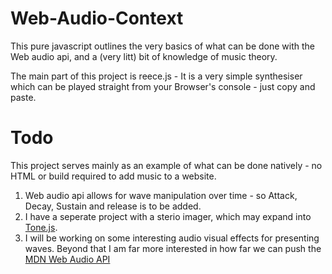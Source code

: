 # Web-Audio-Context

This pure javascript outlines the very basics of what can be done with the Web audio api, and a (very litt) bit of knowledge of music theory.

The main part of this project is reece.js - It is a very simple synthesiser which can be played straight from your Browser's console - just copy and paste.

# Todo

This project serves mainly as an example of what can be done natively - no HTML or build required to add music to a website. 

1. Web audio api allows for wave manipulation over time - so Attack, Decay, Sustain and release is to be added.
2. I have  a seperate project with a sterio imager, which may expand into [Tone.js](https://tonejs.github.io/).
3. I will be working on some interesting audio visual effects for presenting waves. Beyond that I am far more interested in how far we can push the [MDN Web Audio API](https://developer.mozilla.org/en-US/docs/Web/API/Web_Audio_API)

